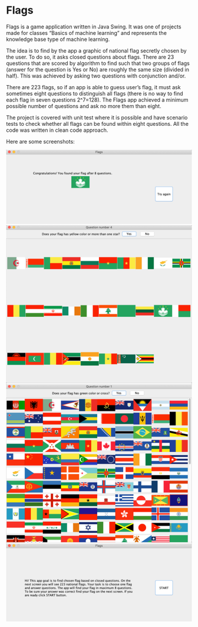 # Flags
Flags is a game application written in Java Swing. It was one of projects made for classes “Basics of machine learning” and represents the knowledge base type of machine learning.

The idea is to find by the app a graphic of national flag secretly chosen by the user. To do so, it asks closed questions about flags. There are 23 questions that are scored by algorithm to find such that two groups of flags (answer for the question is Yes or No) are roughly the same size (divided in half). This was achieved by asking two questions with conjunction and/or.

There are 223 flags, so if an app is able to guess user’s flag, it must ask sometimes eight questions to distinguish all flags (there is no way to find each flag in seven questions 2^7=128). The Flags app achieved a minimum possible number of questions and ask no more them than eight.

The project is covered with unit test where it is possible and have scenario tests to check whether all flags can be found within eight questions. All the code was written in clean code approach.

Here are some screenshots:


![screenshot1](https://github.com/SzymonPietraszek/Flags/blob/master/screenshots/Screenshot1.png)
![screenshot1](https://github.com/SzymonPietraszek/Flags/blob/master/screenshots/Screenshot2.png)
![screenshot1](https://github.com/SzymonPietraszek/Flags/blob/master/screenshots/Screenshot3.png)
![screenshot1](https://github.com/SzymonPietraszek/Flags/blob/master/screenshots/Screenshot4.png)
